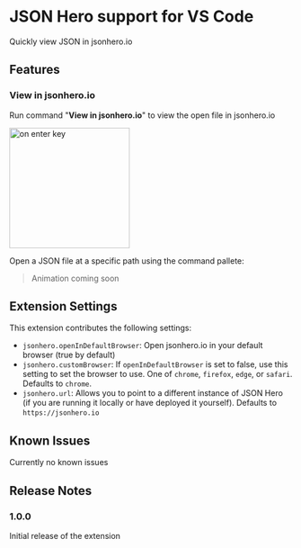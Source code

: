 # JSON Hero support for VS Code

Quickly view JSON in jsonhero.io

## Features

### View in jsonhero.io

Run command "**View in jsonhero.io**" to view the open file in jsonhero.io

<p><img src="https://github.com/yzhang-gh/vscode-markdown/raw/master/images/gifs/on-enter-key.gif" alt="on enter key" width="214px"></p>

Open a JSON file at a specific path using the command pallete:

> Animation coming soon

## Extension Settings

This extension contributes the following settings:

- `jsonhero.openInDefaultBrowser`: Open jsonhero.io in your default browser (true by default)
- `jsonhero.customBrowser`: If `openInDefaultBrowser` is set to false, use this setting to set the browser to use. One of `chrome`, `firefox`, `edge`, or `safari`. Defaults to `chrome`.
- `jsonhero.url`: Allows you to point to a different instance of JSON Hero (if you are running it locally or have deployed it yourself). Defaults to `https://jsonhero.io`

## Known Issues

Currently no known issues

## Release Notes

### 1.0.0

Initial release of the extension
